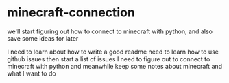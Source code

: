 # minecraft-connection
we'll start figuring out how to connect to minecraft with python, and also save some ideas for later

I need to learn about how to write a good readme
need to learn how to use github issues
then start a list of issues I need to figure out to connect to minecraft with python
and meanwhile keep some notes about minecraft and what I want to do
